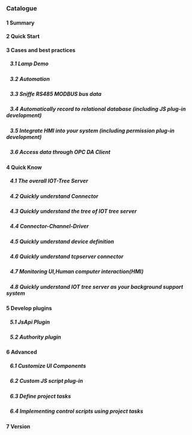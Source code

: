 <script src="/_js/jquery-1.12.0.min.js"></script>
<script src="/_js/bootstrap/js/bootstrap.min.js"></script>
<script type="text/javascript" src="/_js/ajax.js"></script>
<link rel="stylesheet" type="text/css" href="/_js/layui/css/layui.css" />
<script src="/_js/layui/layui.all.js"></script>
<script src="/_js/dlg_layer.js?v="></script>
<link  href="/_js/bootstrap/css/bootstrap.min.css" rel="stylesheet" type="text/css" >
<link  href="/_js/font4.7.0/css/font-awesome.css"  rel="stylesheet" type="text/css" >
            <link href="./inc/common.css" rel="stylesheet" type="text/css">
        <link href="./inc/index.css" rel="stylesheet" type="text/css">



### Catalogue





#### <a doc_path="en/README.md" >1 Summary</a>
#### <a doc_path="en/doc/quick_start.md" >2 Quick Start</a>






#### <a doc_path="en/doc/case/index.md" >3 Cases and best practices</a>
##### <a doc_path="en/doc/case/example_lamp_demo.md" target="main">&nbsp;&nbsp;&nbsp;3.1 Lamp Demo</a>
##### <a doc_path="en/doc/case/case_auto.md" target="main">&nbsp;&nbsp;&nbsp;3.2 Automation</a>
##### <a doc_path="en/doc/case/case_rs485_sniffer.md" target="main">&nbsp;&nbsp;&nbsp;3.3 Sniffe RS485 MODBUS bus data</a>
##### <a doc_path="en/doc/case/case_jsplugin_db.md" target="main">&nbsp;&nbsp;&nbsp;3.4 Automatically record to relational database (including JS plug-in development)</a>

##### <a doc_path="en/doc/case/case_ref_hmi_auth.md" target="main">&nbsp;&nbsp;&nbsp;3.5 Integrate HMI into your system (including permission plug-in development)</a>

##### <a doc_path="en/doc/case/case_opc_da.md" target="main">&nbsp;&nbsp;&nbsp;3.6 Access data through OPC DA Client</a>




#### <a doc_path="en/doc/quick/index.md" >4 Quick Know</a>
##### <a doc_path="cn/doc/quick/quick_know_iottree.md" target="main">&nbsp;&nbsp;&nbsp;4.1 The overall IOT-Tree Server</a>
##### <a doc_path="cn/doc/quick/quick_know_conn.md" target="main">&nbsp;&nbsp;&nbsp;4.2 Quickly understand Connector</a>
##### <a doc_path="en/doc/quick/quick_know_tree.md" target="main">&nbsp;&nbsp;&nbsp;4.3 Quickly understand the tree of IOT tree server</a>
##### <a doc_path="en/doc/quick/quick_know_ch_conn_drv.md" target="main">&nbsp;&nbsp;&nbsp;4.4 Connector-Channel-Driver</a>
##### <a doc_path="en/doc/quick/quick_know_devdef.md" target="main">&nbsp;&nbsp;&nbsp;4.5 Quickly understand device definition</a>
##### <a doc_path="en/doc/quick/quick_know_tcpserver_connector.md" target="main">&nbsp;&nbsp;&nbsp;4.6 Quickly understand tcpserver connector</a>
##### <a doc_path="en/doc/quick/quick_know_hmi.md" target="main">&nbsp;&nbsp;&nbsp;4.7 Monitoring UI,Human computer interaction(HMI)</a>
##### <a doc_path="en/doc/quick/quick_know_server.md" target="main">&nbsp;&nbsp;&nbsp;4.8 Quickly understand IOT tree server as your background support system</a>






#### <a doc_path="en/doc/advanced/adv_plugin.md" >5 Develop plugins </a>
##### <a doc_path="en/doc/advanced/adv_plugin_jsapi.md" target="main">&nbsp;&nbsp;&nbsp;5.1 JsApi Plugin</a>
##### <a doc_path="en/doc/advanced/adv_plugin_auth.md" target="main">&nbsp;&nbsp;&nbsp;5.2 Authority plugin</a>






#### <a doc_path="en/doc/advanced/index.md" >6 Advanced</a>
##### <a doc_path="en/doc/advanced/adv_ui_comp.md" target="main">&nbsp;&nbsp;&nbsp;6.1 Customize UI Components</a>
##### <a doc_path="en/doc/advanced/adv_prj_task.md" target="main">&nbsp;&nbsp;&nbsp;6.2 Custom JS script plug-in</a>
##### <a doc_path="en/doc/advanced/adv_prj_task.md" target="main">&nbsp;&nbsp;&nbsp;6.3 Define project tasks</a>
##### <a doc_path="en/doc/advanced/adv_prj_task_ctrl.md" target="main">&nbsp;&nbsp;&nbsp;6.4 Implementing control scripts using project tasks</a>






#### <a doc_path="en/doc/version.md" >7 Version </a>


<script>
$("a").each(function(){
    var docp = $(this).attr("doc_path") ;
    if(docp)
    {
        $(this).click(function(){
            parent.nav_to($(this).attr("doc_path"));
        });
    }
});
</script>

